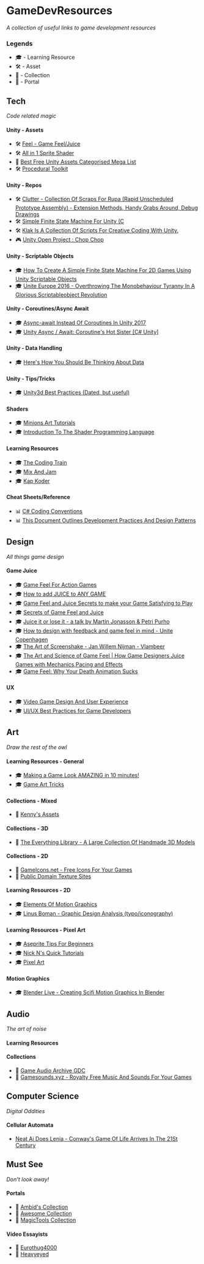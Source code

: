 # GameDevResources
_A collection of useful links to game development resources_

### Legends

- :mortar_board: - Learning Resource
- :hammer_and_wrench: - Asset
- :file_folder: - Collection
- :trident: - Portal

## Tech
_Code related magic_

#### Unity - Assets
* 🛠️ [Feel - Game Feel/Juice](https://assetstore.unity.com/packages/tools/particles-effects/feel-183370)
* 🛠️ [All in 1 Sprite Shader](https://assetstore.unity.com/packages/vfx/shaders/all-in-1-sprite-shader-156513)
* 🔱 [Best Free Unity Assets Categorised Mega List](https://www.procedural-worlds.com/blog/best-free-unity-assets-categorised-mega-list/)
* 🛠️ [Procedural Toolkit](https://assetstore.unity.com/packages/tools/utilities/procedural-toolkit-16508)

#### Unity - Repos
* 🛠️ [Clutter - Collection Of Scraps For Rupa (Rapid Unscheduled Prototype Assembly) - Extension Methods, Handy Grabs Around, Debug Drawings](https://bitbucket.org/Taugeshtu/clutter/src/master/)
* 🛠️ [Simple Finite State Machine For Unity (C](https://github.com/thefuntastic/Unity3d-Finite-State-Machine)
* 🛠️ [Klak Is A Collection Of Scripts For Creative Coding With Unity.](https://github.com/keijiro/Klak)
* 🎮 [Unity Open Project : Chop Chop](https://github.com/UnityTechnologies/open-project-1)

#### Unity - Scriptable Objects
* 🎓 [How To Create A Simple Finite State Machine For 2D Games Using Unity Scriptable Objects ](https://www.leangroup.com/blog/how-to-create-a-simple-finite-state-machine-for-2d-games-using-unity-scriptable-objects)
* 🎓 [Unite Europe 2016 - Overthrowing The Monobehaviour Tyranny In A Glorious Scriptableobject Revolution](https://www.youtube.com/watch?v=VBA1QCoEAX4)

#### Unity - Coroutines/Async Await
* 🎓 [Async-await Instead Of Coroutines In Unity 2017](http://www.stevevermeulen.com/index.php/2017/09/using-async-await-in-unity3d-2017/)
* 🎓 [Unity Async / Await: Coroutine's Hot Sister [C# Unity]](https://www.youtube.com/watch?v=WY-mk-ZGAq8)

#### Unity - Data Handling
* 🎓 [Here's How You Should Be Thinking About Data](https://www.youtube.com/watch?v=KH_rXIJlMKU)

#### Unity - Tips/Tricks
* 🎓 [Unity3d Best Practices (Dated, but useful)](http://www.glenstevens.ca/unity3d-best-practices/)

#### Shaders
* :mortar_board: [Minions Art Tutorials](https://minionsart.github.io/tutorials/)
* 🎓 [Introduction To The Shader Programming Language](https://learn.jettelly.com/course/unity-shader-bible/usb-chapter-1/preface/)

#### Learning Resources
* 🎓 [The Coding Train](https://www.youtube.com/c/TheCodingTrain/featured)
* 🎓 [Mix And Jam](https://www.youtube.com/channel/UCLyVUwlB_Hahir_VsKkGPIA)
* 🎓 [ Kap Koder ](https://www.youtube.com/channel/UCRqUSuefGa8LHrF6DOOGPPQ)

#### Cheat Sheets/Reference
* 📊 [C# Coding Conventions](https://docs.microsoft.com/en-us/dotnet/csharp/fundamentals/coding-style/coding-conventions)
* 📊 [This Document Outlines Development Practices And Design Patterns](https://github.com/tinylabproductions/knowledgebase/wiki)

## Design
_All things game design_

#### Game Juice
* :mortar_board: [Game Feel For Action Games](https://www.youtube.com/watch?v=UsGuN69g2NI)
* :mortar_board: [How to add JUICE to ANY GAME](https://www.youtube.com/watch?v=-dJnsZrykb0)
* :mortar_board: [Game Feel and Juice Secrets to make your Game Satisfying to Play](https://www.youtube.com/watch?v=9RwBwLtq2LQ)
* :mortar_board: [Secrets of Game Feel and Juice](https://www.youtube.com/watch?v=216_5nu4aVQ)
* :mortar_board: [Juice it or lose it - a talk by Martin Jonasson & Petri Purho](https://www.youtube.com/watch?v=Fy0aCDmgnxg)
* :mortar_board: [How to design with feedback and game feel in mind - Unite Copenhagen](https://www.youtube.com/watch?v=yCKI9T3sSv0)
* :mortar_board: [The Art of Screenshake - Jan Willem Nijman - Vlambeer](https://www.youtube.com/watch?v=SkgkIXZ_13Y)
* :mortar_board: [The Art and Science of Game Feel | How Game Designers Juice Games with Mechanics,Pacing and Effects](https://www.youtube.com/watch?v=EDElfx2qo_M)
* :mortar_board: [Game Feel: Why Your Death Animation Sucks](https://www.youtube.com/watch?v=pmSAG51BybY)

#### UX
* :mortar_board: [Video Game Design And User Experience](https://www.youtube.com/watch?v=1mTI1rjQiOE)
* :mortar_board: [UI/UX Best Practices for Game Developers](https://youtube.com/playlist?list=PLzOZD569v5GvOJV4TM_5tNwejljkBACaS)

## Art
_Draw the rest of the owl_

#### Learning Resources - General
* :mortar_board: [Making a Game Look AMAZING in 10 minutes!](https://www.youtube.com/watch?v=eDiRnWhqqIY)
* :mortar_board: [Game Art Tricks](http://simonschreibt.de/game-art-tricks/)

#### Collections - Mixed
* :file_folder: [Kenny's Assets](https://kenney.nl/assets)

#### Collections - 3D
* :file_folder: [The Everything Library - A Large Collection Of Handmade 3D Models](https://www.davidoreilly.com/library)

#### Collections - 2D
* :file_folder: [GameIcons.net - Free Icons For Your Games](https://game-icons.net/)
* :file_folder: [Public Domain Texture Sites](https://docs.google.com/spreadsheets/d/1i8vLBtMDIwJYrpFycgAHBZV1quqaTh7iZB9vvbCohJs/editid=0)

#### Learning Resources - 2D
* 🎓 [Elements Of Motion Graphics](https://youtube.com/playlist?list=PLr6VWCdn16F9UH8sLTRf60NEeKYfa8ZQq)
* 🎓 [Linus Boman - Graphic Design Analysis (typo/iconography)](https://www.youtube.com/channel/UCSb-xYOELhIqVr2n9s-b_4w)

#### Learning Resources - Pixel Art
* :mortar_board: [Aseprite Tips For Beginners](https://twitter.com/Nootall_/status/1435600476666482689)
* :mortar_board: [Nick N's Quick Tutorials](https://www.patreon.com/NickNuttall)
* 🎓 [Pixel Art](https://www.youtube.com/playlist?list=PLr6VWCdn16F8j1TOPERSPVBEjkyMYZHBt)

#### Motion Graphics
* 🎓 [Blender Live - Creating Scifi Motion Graphics In Blender](https://www.youtube.com/watch?v=XGk7lpYSUI8)

## Audio
_The art of noise_

#### Learning Resources

#### Collections
* :file_folder: [Game Audio Archive GDC](http://sonniss.com/gameaudiogdc)
* 📁 [Gamesounds.xyz - Royalty Free Music And Sounds For Your Games](https://gamesounds.xyz/)

## Computer Science
_Digital Oddities_

#### Cellular Automata
* [Neat Ai Does Lenia - Conway's Game Of Life Arrives In The 21St Century](https://www.youtube.com/watch?v=7-97RhAZhXI)


## Must See
_Don't look away!_

#### Portals
* :trident: [Ambid's Collection](https://github.com/ambid17/Unity-Articles)
* :trident: [Awesome Collection](https://github.com/sindresorhus/awesome)
* :trident: [MagicTools Collection](https://github.com/ellisonleao/magictools)

#### Video Essayists
* 🤔 [Eurothug4000](https://www.youtube.com/channel/UCxddeIv7GdHNcVPZI9JvGXQ)
* 🤔 [Heavyeyed](https://www.youtube.com/c/HeavyEyed/videos)
